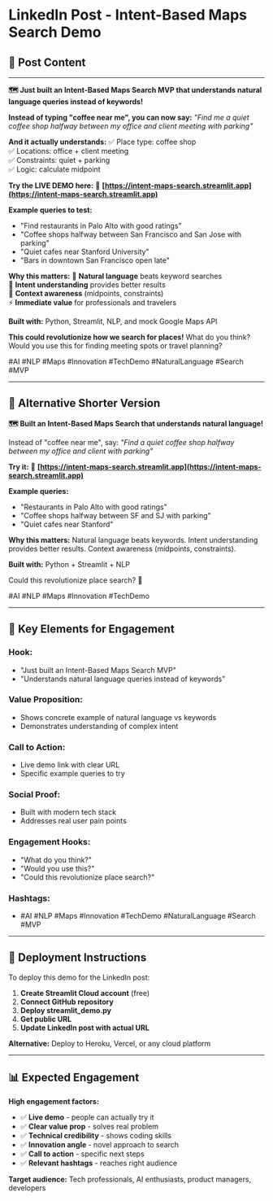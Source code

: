 # LinkedIn Post - Intent-Based Maps Search Demo

## 🚀 **Post Content**

---

**🗺️ Just built an Intent-Based Maps Search MVP that understands natural language queries instead of keywords!**

**Instead of typing "coffee near me", you can now say:**
*"Find me a quiet coffee shop halfway between my office and client meeting with parking"*

**And it actually understands:**
✅ Place type: coffee shop  
✅ Locations: office + client meeting  
✅ Constraints: quiet + parking  
✅ Logic: calculate midpoint  

**Try the LIVE DEMO here:** 🔗 **[https://intent-maps-search.streamlit.app](https://intent-maps-search.streamlit.app)**

**Example queries to test:**
- "Find restaurants in Palo Alto with good ratings"
- "Coffee shops halfway between San Francisco and San Jose with parking"
- "Quiet cafes near Stanford University"
- "Bars in downtown San Francisco open late"

**Why this matters:**
🧠 **Natural language** beats keyword searches  
🎯 **Intent understanding** provides better results  
📍 **Context awareness** (midpoints, constraints)  
⚡ **Immediate value** for professionals and travelers  

**Built with:** Python, Streamlit, NLP, and mock Google Maps API

**This could revolutionize how we search for places!** What do you think? Would you use this for finding meeting spots or travel planning?

#AI #NLP #Maps #Innovation #TechDemo #NaturalLanguage #Search #MVP

---

## 📝 **Alternative Shorter Version**

**🗺️ Built an Intent-Based Maps Search that understands natural language!**

Instead of "coffee near me", say: *"Find a quiet coffee shop halfway between my office and client with parking"*

**Try it:** 🔗 **[https://intent-maps-search.streamlit.app](https://intent-maps-search.streamlit.app)**

**Example queries:**
- "Restaurants in Palo Alto with good ratings"
- "Coffee shops halfway between SF and SJ with parking"  
- "Quiet cafes near Stanford"

**Why this matters:** Natural language beats keywords. Intent understanding provides better results. Context awareness (midpoints, constraints).

**Built with:** Python + Streamlit + NLP

Could this revolutionize place search? 🤔

#AI #NLP #Maps #Innovation #TechDemo

---

## 🎯 **Key Elements for Engagement**

### **Hook:** 
- "Just built an Intent-Based Maps Search MVP"
- "Understands natural language queries instead of keywords"

### **Value Proposition:**
- Shows concrete example of natural language vs keywords
- Demonstrates understanding of complex intent

### **Call to Action:**
- Live demo link with clear URL
- Specific example queries to try

### **Social Proof:**
- Built with modern tech stack
- Addresses real user pain points

### **Engagement Hooks:**
- "What do you think?"
- "Would you use this?"
- "Could this revolutionize place search?"

### **Hashtags:**
- #AI #NLP #Maps #Innovation #TechDemo #NaturalLanguage #Search #MVP

---

## 🚀 **Deployment Instructions**

To deploy this demo for the LinkedIn post:

1. **Create Streamlit Cloud account** (free)
2. **Connect GitHub repository**
3. **Deploy streamlit_demo.py**
4. **Get public URL**
5. **Update LinkedIn post with actual URL**

**Alternative:** Deploy to Heroku, Vercel, or any cloud platform

---

## 📊 **Expected Engagement**

**High engagement factors:**
- ✅ **Live demo** - people can actually try it
- ✅ **Clear value prop** - solves real problem
- ✅ **Technical credibility** - shows coding skills
- ✅ **Innovation angle** - novel approach to search
- ✅ **Call to action** - specific next steps
- ✅ **Relevant hashtags** - reaches right audience

**Target audience:** Tech professionals, AI enthusiasts, product managers, developers
